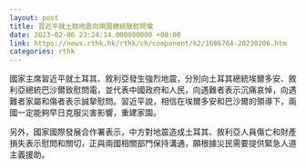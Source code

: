 ```yaml
---
layout: post
title: 習近平就土敘地震向兩國總統致慰問電
date: 2023-02-06 23:24:14.000000000 +08:00
link: https://news.rthk.hk/rthk/ch/component/k2/1686764-20230206.htm
categories: rthk
---
```


國家主席習近平就土耳其、敘利亞發生強烈地震，分別向土耳其總統埃爾多安、敘利亞總統巴沙爾致慰問電，並代表中國政府和人民，向遇難者表示沉痛哀悼，向遇難者家屬和傷者表示誠摯慰問。習近平說，相信在埃爾多安和巴沙爾的領導下，兩國一定能夠早日克服災害影響，重建家園。

另外，國家國際發展合作署表示，中方對地震造成土耳其、敘利亞人員傷亡和財產損失表示慰問和關切，正與兩國相關部門保持溝通，願根據災民需要提供緊急人道主義援助。
